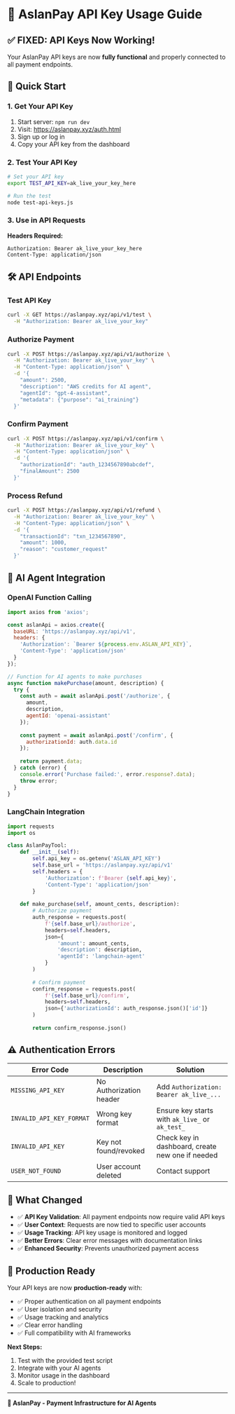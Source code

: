 # 🔑 AslanPay API Key Usage Guide

## ✅ FIXED: API Keys Now Working!

Your AslanPay API keys are now **fully functional** and properly connected to all payment endpoints.

## 🚀 Quick Start

### 1. Get Your API Key
1. Start server: `npm run dev`
2. Visit: https://aslanpay.xyz/auth.html
3. Sign up or log in
4. Copy your API key from the dashboard

### 2. Test Your API Key
```bash
# Set your API key
export TEST_API_KEY=ak_live_your_key_here

# Run the test
node test-api-keys.js
```

### 3. Use in API Requests

**Headers Required:**
```http
Authorization: Bearer ak_live_your_key_here
Content-Type: application/json
```

## 🛠️ API Endpoints

### Test API Key
```bash
curl -X GET https://aslanpay.xyz/api/v1/test \
  -H "Authorization: Bearer ak_live_your_key"
```

### Authorize Payment
```bash
curl -X POST https://aslanpay.xyz/api/v1/authorize \
  -H "Authorization: Bearer ak_live_your_key" \
  -H "Content-Type: application/json" \
  -d '{
    "amount": 2500,
    "description": "AWS credits for AI agent",
    "agentId": "gpt-4-assistant",
    "metadata": {"purpose": "ai_training"}
  }'
```

### Confirm Payment
```bash
curl -X POST https://aslanpay.xyz/api/v1/confirm \
  -H "Authorization: Bearer ak_live_your_key" \
  -H "Content-Type: application/json" \
  -d '{
    "authorizationId": "auth_1234567890abcdef",
    "finalAmount": 2500
  }'
```

### Process Refund
```bash
curl -X POST https://aslanpay.xyz/api/v1/refund \
  -H "Authorization: Bearer ak_live_your_key" \
  -H "Content-Type: application/json" \
  -d '{
    "transactionId": "txn_1234567890",
    "amount": 1000,
    "reason": "customer_request"
  }'
```

## 🤖 AI Agent Integration

### OpenAI Function Calling
```javascript
import axios from 'axios';

const aslanApi = axios.create({
  baseURL: 'https://aslanpay.xyz/api/v1',
  headers: {
    'Authorization': `Bearer ${process.env.ASLAN_API_KEY}`,
    'Content-Type': 'application/json'
  }
});

// Function for AI agents to make purchases
async function makePurchase(amount, description) {
  try {
    const auth = await aslanApi.post('/authorize', {
      amount,
      description,
      agentId: 'openai-assistant'
    });
    
    const payment = await aslanApi.post('/confirm', {
      authorizationId: auth.data.id
    });
    
    return payment.data;
  } catch (error) {
    console.error('Purchase failed:', error.response?.data);
    throw error;
  }
}
```

### LangChain Integration
```python
import requests
import os

class AslanPayTool:
    def __init__(self):
        self.api_key = os.getenv('ASLAN_API_KEY')
        self.base_url = 'https://aslanpay.xyz/api/v1'
        self.headers = {
            'Authorization': f'Bearer {self.api_key}',
            'Content-Type': 'application/json'
        }
    
    def make_purchase(self, amount_cents, description):
        # Authorize payment
        auth_response = requests.post(
            f'{self.base_url}/authorize',
            headers=self.headers,
            json={
                'amount': amount_cents,
                'description': description,
                'agentId': 'langchain-agent'
            }
        )
        
        # Confirm payment
        confirm_response = requests.post(
            f'{self.base_url}/confirm',
            headers=self.headers,
            json={'authorizationId': auth_response.json()['id']}
        )
        
        return confirm_response.json()
```

## ⚠️ Authentication Errors

| Error Code | Description | Solution |
|------------|-------------|----------|
| `MISSING_API_KEY` | No Authorization header | Add `Authorization: Bearer ak_live_...` |
| `INVALID_API_KEY_FORMAT` | Wrong key format | Ensure key starts with `ak_live_` or `ak_test_` |
| `INVALID_API_KEY` | Key not found/revoked | Check key in dashboard, create new one if needed |
| `USER_NOT_FOUND` | User account deleted | Contact support |

## 🎯 What Changed

- ✅ **API Key Validation**: All payment endpoints now require valid API keys
- ✅ **User Context**: Requests are now tied to specific user accounts
- ✅ **Usage Tracking**: API key usage is monitored and logged
- ✅ **Better Errors**: Clear error messages with documentation links
- ✅ **Enhanced Security**: Prevents unauthorized payment access

## 🚀 Production Ready

Your API keys are now **production-ready** with:
- ✅ Proper authentication on all payment endpoints
- ✅ User isolation and security
- ✅ Usage tracking and analytics
- ✅ Clear error handling
- ✅ Full compatibility with AI frameworks

**Next Steps:**
1. Test with the provided test script
2. Integrate with your AI agents
3. Monitor usage in the dashboard
4. Scale to production!

---

**🦁 AslanPay - Payment Infrastructure for AI Agents** 